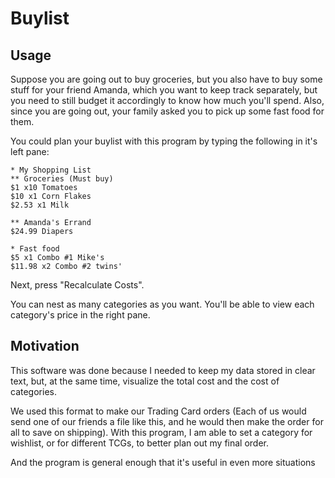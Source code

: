# Buylist

## Usage
Suppose you are going out to buy groceries, but you also have to buy some stuff for your friend Amanda, which you want to keep track separately, but you need to still budget it accordingly to know how much you'll spend. Also, since you are going out, your family asked you to pick up some fast food for them. 

You could plan your buylist with this program by typing the following in it's left pane:

```
* My Shopping List
** Groceries (Must buy)
$1 x10 Tomatoes
$10 x1 Corn Flakes
$2.53 x1 Milk

** Amanda's Errand
$24.99 Diapers

* Fast food
$5 x1 Combo #1 Mike's
$11.98 x2 Combo #2 twins'
```

Next, press "Recalculate Costs".


You can nest as many categories as you want. You'll be able to view each category's price in the right pane.

## Motivation
This software was done because I needed to keep my data stored in clear text, but, at the same time, visualize the total cost and the cost of categories.

We used this format to make our Trading Card orders (Each of us would send one of our friends a file like this, and he would then make the order for all to save on shipping). With this program, I am able to set a category for wishlist, or for different TCGs, to better plan out my final order. 

And the program is general enough that it's useful in even more situations